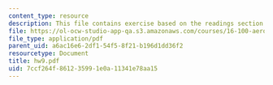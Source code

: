 ```yaml
---
content_type: resource
description: This file contains exercise based on the readings section.
file: https://ol-ocw-studio-app-qa.s3.amazonaws.com/courses/16-100-aerodynamics-fall-2005/7ccf264f861235991e0a11341e78aa15_hw9.pdf
file_type: application/pdf
parent_uid: a6ac16e6-2df1-54f5-8f21-b196d1dd36f2
resourcetype: Document
title: hw9.pdf
uid: 7ccf264f-8612-3599-1e0a-11341e78aa15
---
```


